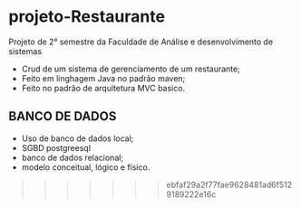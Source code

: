 # projeto-Restaurante

 Projeto de 2° semestre da Faculdade de Análise e desenvolvimento de sistemas
 
  - Crud de um sistema de gerenciamento de um restaurante;
  - Feito em linghagem Java no padrão maven;
  - Feito no padrão de arquitetura MVC basico.

## BANCO DE DADOS
  - Uso de banco de dados local;
  - SGBD postgreesql
  - banco de dados relacional;
  - modelo conceitual, lógico e físico.
>>>>>>> ebfaf29a2f77fae9628481ad6f5129189222e16c
